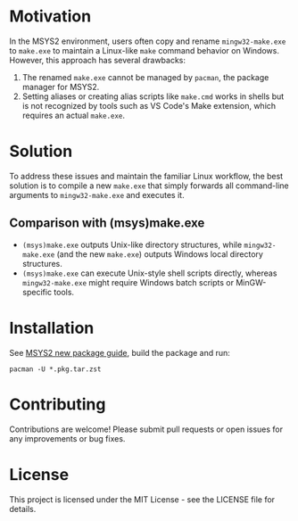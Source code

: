 # Motivation
In the MSYS2 environment, users often copy and rename `mingw32-make.exe` to `make.exe` to maintain a Linux-like `make` command behavior on Windows. However, this approach has several drawbacks:

1. The renamed `make.exe` cannot be managed by `pacman`, the package manager for MSYS2.
2. Setting aliases or creating alias scripts like `make.cmd` works in shells but is not recognized by tools such as VS Code's Make extension, which requires an actual `make.exe`.

# Solution
To address these issues and maintain the familiar Linux workflow, the best solution is to compile a new `make.exe` that simply forwards all command-line arguments to `mingw32-make.exe` and executes it.

## Comparison with (msys)make.exe

- `(msys)make.exe` outputs Unix-like directory structures, while `mingw32-make.exe` (and the new `make.exe`) outputs Windows local directory structures.
- `(msys)make.exe` can execute Unix-style shell scripts directly, whereas `mingw32-make.exe` might require Windows batch scripts or MinGW-specific tools.

# Installation

See [MSYS2 new package guide](https://www.msys2.org/dev/new-package/), build the package and run:

    pacman -U *.pkg.tar.zst

# Contributing
Contributions are welcome! Please submit pull requests or open issues for any improvements or bug fixes.

# License
This project is licensed under the MIT License - see the LICENSE file for details.
